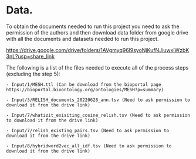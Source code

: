 # Data.

To obtain the documents needed to run this project you need to ask the permission of the authors and then download data folder from google drive with all the documents and datasets needed to run this project.

https://drive.google.com/drive/folders/1AVgmyq96l9syoNjKufNJiuwxlWzbK3nL?usp=share_link

The following is a list of the files needed to execute all of the process steps (excluding the step 5):

    - Input/1/MESH.ttl (Can be download from the bioportal page https://bioportal.bioontology.org/ontologies/MESH?p=summary)

    - Input/3/RELISH_documents_20220628_ann.tsv (Need to ask permission to download it from the drive link)

    - Input/7/whatizit_exisiting_cosine_relish.tsv (Need to ask permission to download it from the drive link)

    - Input/7/relish_existing_pairs.tsv (Need to ask permission to download it from the drive link)
    
    - Input/8/hybridword2vec_all_idf.tsv (Need to ask permission to download it from the drive link)
